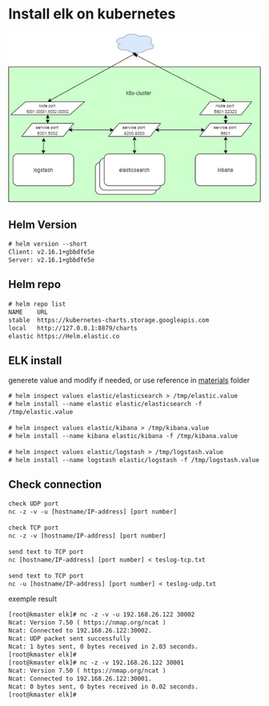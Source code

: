 # Install elk on kubernetes

![my-topology](./img/topo.jpg "my-topology")

## Helm Version
	# helm version --short
	Client: v2.16.1+gbbdfe5e
	Server: v2.16.1+gbbdfe5e

## Helm repo
	# helm repo list
	NAME    URL
	stable  https://kubernetes-charts.storage.googleapis.com
	local   http://127.0.0.1:8879/charts
	elastic https://Helm.elastic.co

## ELK install
generete value and modify if needed, or use reference in [materials](./materials) folder

	# helm inspect values elastic/elasticsearch > /tmp/elastic.value
	# helm install --name elastic elastic/elasticsearch -f /tmp/elastic.value

	# helm inspect values elastic/kibana > /tmp/kibana.value
	# helm install --name kibana elastic/kibana -f /tmp/kibana.value

	# helm inspect values elastic/logstash > /tmp/logstash.value
	# helm install --name logstash elastic/logstash -f /tmp/logstash.value

## Check connection
	check UDP port
	nc -z -v -u [hostname/IP-address] [port number]

	check TCP port
	nc -z -v [hostname/IP-address] [port number]

	send text to TCP port
	nc [hostname/IP-address] [port number] < teslog-tcp.txt

	send text to TCP port
	nc -u [hostname/IP-address] [port number] < teslog-udp.txt

exemple result

	[root@kmaster elk]# nc -z -v -u 192.168.26.122 30002
	Ncat: Version 7.50 ( https://nmap.org/ncat )
	Ncat: Connected to 192.168.26.122:30002.
	Ncat: UDP packet sent successfully
	Ncat: 1 bytes sent, 0 bytes received in 2.03 seconds.
	[root@kmaster elk]# 
	[root@kmaster elk]# nc -z -v 192.168.26.122 30001
	Ncat: Version 7.50 ( https://nmap.org/ncat )
	Ncat: Connected to 192.168.26.122:30001.
	Ncat: 0 bytes sent, 0 bytes received in 0.02 seconds.
	[root@kmaster elk]#

